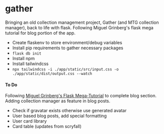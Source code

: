 # gather
Bringing an old collection management project, Gather (and MTG collection manager), back to life with flask. Following Miguel Grinberg's flask mega tutorial for blog portion of the app.

- Create flaskenv to store environment/debug variables
- Install pip requirements to gather necessary packages
- `flask db init`
- Install npm
- Install tailwindcss
- `npx tailwindcss -i ./app/static/src/input.css -o ./app/static/dist/output.css --watch`

#### To Do
Following [Miguel Grinberg's Flask Mega-Tutorial](https://blog.miguelgrinberg.com/post/the-flask-mega-tutorial-part-i-hello-world) to complete blog section. Adding collection manager as feature in blog posts.

- Check if gravatar exists otherwise use generated avatar
- User based blog posts, add special formatting
- User card library
- Card table (updates from scryfall)